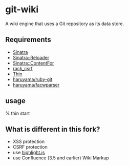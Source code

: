 # git-wiki

A wiki engine that uses a Git repository as its data store.

## Requirements

* [Sinatra](http://www.sinatrarb.com/)
* [Sinatra::Reloader](http://www.sinatrarb.com/contrib/reloader.html)
* [Sinatra::ContentFor](http://www.sinatrarb.com/contrib/content_for.html)
* [rack\_csrf](https://rubygems.org/gems/rack_csrf)
* [Thin](http://code.macournoyer.com/thin/)
* [haruyama/ruby-git](https://github.com/haruyama/ruby-git)
* [haruyama/facwparser](https://github.com/haruyama/facwparser)

## usage

% thin start

## What is different in this fork?

* XSS protection
* CSRF protection
* use [highlight.js](http://softwaremaniacs.org/soft/highlight/en/)
* use Confluence (3.5 and earlier) Wiki Markup
